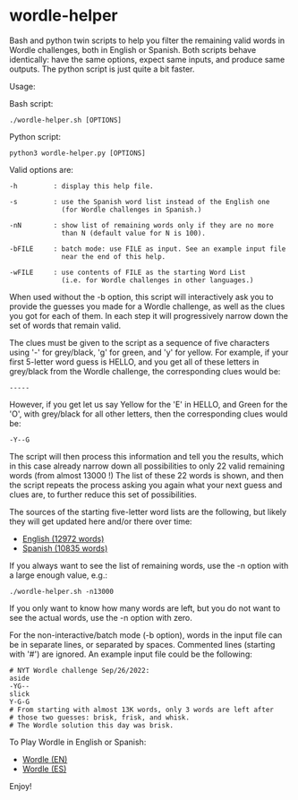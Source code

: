 # wordle-helper
Bash and python twin scripts to help you filter the remaining valid words in
Wordle challenges, both in English or Spanish. Both scripts behave identically:
have the same options, expect same inputs, and produce same outputs. The python
script is just quite a bit faster.

Usage:

Bash script:

    ./wordle-helper.sh [OPTIONS]

Python script:

    python3 wordle-helper.py [OPTIONS]

Valid options are:

    -h         : display this help file.

    -s         : use the Spanish word list instead of the English one
                 (for Wordle challenges in Spanish.)

    -nN        : show list of remaining words only if they are no more
                 than N (default value for N is 100).

    -bFILE     : batch mode: use FILE as input. See an example input file
                 near the end of this help.

    -wFILE     : use contents of FILE as the starting Word List
                 (i.e. for Wordle challenges in other languages.)

When used without the -b option, this script will interactively ask you to
provide the guesses you made for a Wordle challenge, as well as the clues
you got for each of them. In each step it will progressively narrow down
the set of words that remain valid.

The clues must be given to the script as a sequence of five characters
using '-' for grey/black, 'g' for green, and 'y' for yellow. For example,
if your first 5-letter word guess is HELLO, and you get all of these
letters in grey/black from the Wordle challenge, the corresponding clues
would be:

    -----

However, if you get let us say Yellow for the 'E' in HELLO, and Green
for the 'O', with grey/black for all other letters, then the
corresponding clues would be:

    -Y--G

The script will then process this information and tell you the results,
which in this case already narrow down all possibilities to only 22 valid
remaining words (from almost 13000 !) The list of these 22 words is shown,
and then the script repeats the process asking you again what your next
guess and clues are, to further reduce this set of possibilities.

The sources of the starting five-letter word lists are the following,
but likely they will get updated here and/or there over time:
- [English (12972 words)](https://github.com/coolbutuseless/wordle/blob/main/R/words.R)
- [Spanish (10835 words)](https://www.listasdepalabras.es/palabras5letras.htm)

If you always want to see the list of remaining words, use the -n option 
with a large enough value, e.g.:

    ./wordle-helper.sh -n13000

If you only want to know how many words are left, but you do not want to
see the actual words, use the -n option with zero.

For the non-interactive/batch mode (-b option), words in the input
file can be in separate lines, or separated by spaces. Commented
lines (starting with '#') are ignored. An example input file could be
the following:

    # NYT Wordle challenge Sep/26/2022:
    aside
    -YG--
    slick
    Y-G-G
    # From starting with almost 13K words, only 3 words are left after
    # those two guesses: brisk, frisk, and whisk.
    # The Wordle solution this day was brisk.

To Play Wordle in English or Spanish:
- [Wordle (EN)](https://www.nytimes.com/games/wordle/index.html)
- [Wordle (ES)](https://wordle.danielfrg.com/)

Enjoy!
